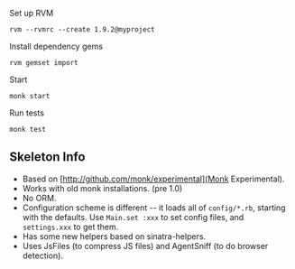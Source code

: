 Set up RVM

    rvm --rvmrc --create 1.9.2@myproject

Install dependency gems

    rvm gemset import

Start

    monk start

Run tests

    monk test

Skeleton Info
-------------

* Based on [http://github.com/monk/experimental](Monk Experimental).
* Works with old monk installations. (pre 1.0)
* No ORM.
* Configuration scheme is different -- it loads all of `config/*.rb`, starting with
  the defaults. Use `Main.set :xxx` to set config files, and `settings.xxx` to get them.
* Has some new helpers based on sinatra-helpers.
* Uses JsFiles (to compress JS files) and AgentSniff (to do browser detection).


